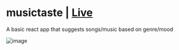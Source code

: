 # musictaste | [Live](https://y0o7z.csb.app/)

A basic react app that suggests songs/music based on genre/mood

![image](https://user-images.githubusercontent.com/60032144/130613310-28c30e70-905f-4f4e-a7ab-d9b44937e780.png)
